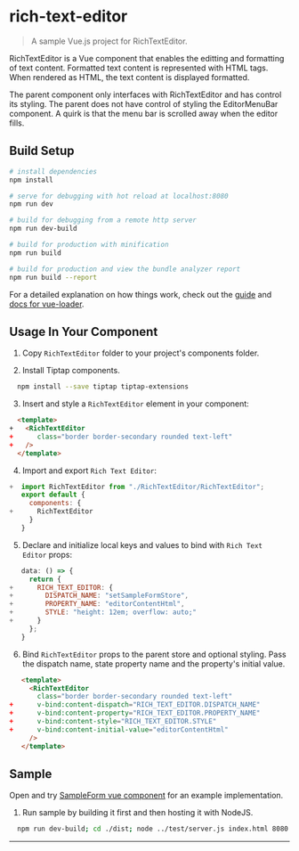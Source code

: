 # rich-text-editor

> A sample Vue.js project for RichTextEditor.

RichTextEditor is a Vue component that enables the editting and formatting of text content.  Formatted text content is represented with HTML tags.  When rendered as HTML, the text content is displayed formatted.

The parent component only interfaces with RichTextEditor and has control its styling. The parent does not have control of styling the EditorMenuBar component. A quirk is that the menu bar is scrolled away when the editor fills.

## Build Setup

``` bash
# install dependencies
npm install

# serve for debugging with hot reload at localhost:8080
npm run dev

# build for debugging from a remote http server
npm run dev-build

# build for production with minification
npm run build

# build for production and view the bundle analyzer report
npm run build --report
```

For a detailed explanation on how things work, check out the [guide](http://vuejs-templates.github.io/webpack/) and [docs for vue-loader](http://vuejs.github.io/vue-loader).

## Usage In Your Component

 1. Copy `RichTextEditor` folder to your project's components folder.
 
 2. Install Tiptap components. 

``` bash
  npm install --save tiptap tiptap-extensions
```

 3. Insert and style a `RichTextEditor` element in your component: 
 
``` html
  <template>
+   <RichTextEditor
+      class="border border-secondary rounded text-left"
+   />
  </template>
```

 4. Import and export `Rich Text Editor`:

``` javascript
+  import RichTextEditor from "./RichTextEditor/RichTextEditor";
   export default {
     components: {
+      RichTextEditor
     }
   }
```

 5. Declare and initialize local keys and values to bind with `Rich Text Editor` props:

``` javascript
   data: () => {
     return {
+      RICH_TEXT_EDITOR: {
+        DISPATCH_NAME: "setSampleFormStore",
+        PROPERTY_NAME: "editorContentHtml",
+        STYLE: "height: 12em; overflow: auto;"
+      }
     };
   }
```

6. Bind `RichTextEditor` props to the parent store and optional styling.  Pass the dispatch name, state property name and the property's initial value. 

``` html
   <template>
     <RichTextEditor
       class="border border-secondary rounded text-left"
+      v-bind:content-dispatch="RICH_TEXT_EDITOR.DISPATCH_NAME"
+      v-bind:content-property="RICH_TEXT_EDITOR.PROPERTY_NAME"
+      v-bind:content-style="RICH_TEXT_EDITOR.STYLE"
+      v-bind:content-initial-value="editorContentHtml"
     />
   </template>
```

## Sample
Open and try [SampleForm vue component](./src/components/SampleForm.vue) for an example implementation. 

 1. Run sample by building it first and then hosting it with NodeJS. 
 ``` bash
   npm run dev-build; cd ./dist; node ../test/server.js index.html 8080
 ```
---

        
